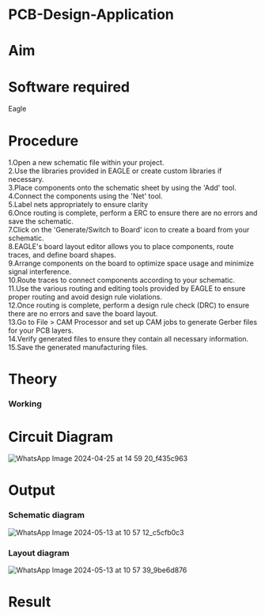 # PCB-Design-Application
# Aim


# Software required
Eagle

# Procedure
1.Open a new schematic file within your project.</br>
2.Use the libraries provided in EAGLE or create custom libraries if necessary.</br>
3.Place components onto the schematic sheet by using the 'Add' tool.</br>
4.Connect the components using the 'Net' tool.</br>
5.Label nets appropriately to ensure clarity</br>
6.Once routing is complete, perform a ERC to ensure there are no errors and save the schematic.</br>
7.Click on the 'Generate/Switch to Board' icon to create a board from your schematic.</br>
8.EAGLE's board layout editor allows you to place components, route traces, and define board shapes.</br>
9.Arrange components on the board to optimize space usage and minimize signal interference.</br>
10.Route traces to connect components according to your schematic.</br>
11.Use the various routing and editing tools provided by EAGLE to ensure proper routing and avoid design rule violations.</br>
12.Once routing is complete, perform a design rule check (DRC) to ensure there are no errors and save the board layout.</br>
13.Go to File > CAM Processor and set up CAM jobs to generate Gerber files for your PCB layers.</br>
14.Verify generated files to ensure they contain all necessary information.</br>
15.Save the generated manufacturing files.</br>

# Theory











### Working 






# Circuit Diagram
![WhatsApp Image 2024-04-25 at 14 59 20_f435c963](https://github.com/sakamalesh/PCB-Design-Application/assets/149148235/09e78325-0d79-4e03-a96b-cede7ba39c57)



# Output



### Schematic diagram

![WhatsApp Image 2024-05-13 at 10 57 12_c5cfb0c3](https://github.com/sakamalesh/PCB-Design-Application/assets/149148235/733be308-7d83-440a-9926-38b93d331490)


### Layout diagram

![WhatsApp Image 2024-05-13 at 10 57 39_9be6d876](https://github.com/sakamalesh/PCB-Design-Application/assets/149148235/2d3f2c2a-6116-4ac5-aa6a-fad8eaf47ade)


# Result


